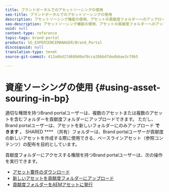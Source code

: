```yaml
---
title: ブランドポータルでのアセットソーシングの使用
seo-title: ブランドポータルでのアセットソーシングの使用
description: アセットソーシング機能の使用、アセットの貢献度フォルダーへのアップロード、Brand portalでのAEM Assetsへの貢献度フォルダーの公開の方法に関する洞察を得ます。
seo-description: アセットソーシング機能の使用、アセットの貢献度フォルダーへのアップロード、Brand portalでのAEM Assetsへの貢献度フォルダーの公開の方法に関する洞察を得ます。
uuid: null
content-type: reference
topic-tags: brand-portal
products: SG_EXPERIENCEMANAGER/Brand_Portal
discoiquuid: null
translation-type: tm+mt
source-git-commit: 413a6bd17d689d0af0cce20bbd7dedb6ae3cf9b5

---
```



# 資産ソーシングの使用 {#using-asset-souring-in-bp}

適切な権限を持つBrand portalユーザーは、複数のアセットまたは複数のアセットを含むフォルダーを貢献度フォルダーにアップロードできます。 ただし、Brand portalユーザーは、アセットを新しいフォルダーにのみアップロード **できます** 。 SHARED **** （共有）フォルダーは、Brand portalユーザーが貢献度の新しいアセットを作成する際に使用できる、ベースラインアセット（参照コンテンツ）の配布を目的としています。

貢献度フォルダーにアクセスする権限を持つBrand portalユーザーは、次の操作を実行できます。

* [アセット要件のダウンロード](brand-portal-download-asset-requirements.md)
* [新しいアセットを貢献度フォルダーにアップロード](brand-portal-upload-assets-to-contribution-folder.md)
* [貢献度フォルダーをAEMアセットに発行](brand-portal-publish-contribution-folder-to-aem-assets.md)